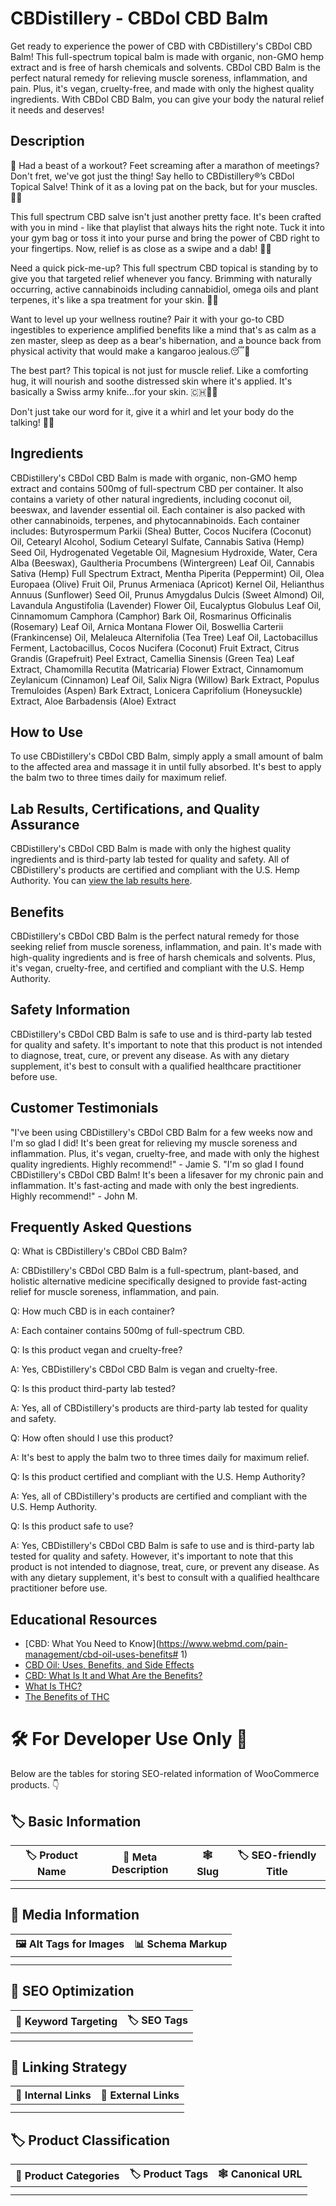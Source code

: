 # CBDistillery - CBDol CBD Balm
Get ready to experience the power of CBD with CBDistillery's CBDol CBD Balm! This full-spectrum topical balm is made with organic, non-GMO hemp extract and is free of harsh chemicals and solvents. CBDol CBD Balm is the perfect natural remedy for relieving muscle soreness, inflammation, and pain. Plus, it's vegan, cruelty-free, and made with only the highest quality ingredients. With CBDol CBD Balm, you can give your body the natural relief it needs and deserves!
## Description
💪 Had a beast of a workout? Feet screaming after a marathon of meetings? Don't fret, we've got just the thing! Say hello to CBDistillery®’s CBDol Topical Salve! Think of it as a loving pat on the back, but for your muscles. 🤗🌱

This full spectrum CBD salve isn't just another pretty face. It's been crafted with you in mind - like that playlist that always hits the right note. Tuck it into your gym bag or toss it into your purse and bring the power of CBD right to your fingertips. Now, relief is as close as a swipe and a dab! 💼👝

Need a quick pick-me-up? This full spectrum CBD topical is standing by to give you that targeted relief whenever you fancy. Brimming with naturally occurring, active cannabinoids including cannabidiol, omega oils and plant terpenes, it's like a spa treatment for your skin. 🌿🍃

Want to level up your wellness routine? Pair it with your go-to CBD ingestibles to experience amplified benefits like a mind that's as calm as a zen master, sleep as deep as a bear's hibernation, and a bounce back from physical activity that would make a kangaroo jealous.😴🦘

The best part? This topical is not just for muscle relief. Like a comforting hug, it will nourish and soothe distressed skin where it's applied. It's basically a Swiss army knife...for your skin. 🇨🇭🔪🎈

Don't just take our word for it, give it a whirl and let your body do the talking! 🎉🥳
## Ingredients
CBDistillery's CBDol CBD Balm is made with organic, non-GMO hemp extract and contains 500mg of full-spectrum CBD per container. It also contains a variety of other natural ingredients, including coconut oil, beeswax, and lavender essential oil. Each container is also packed with other cannabinoids, terpenes, and phytocannabinoids. Each container includes: Butyrospermum Parkii (Shea) Butter, Cocos Nucifera (Coconut) Oil, Cetearyl Alcohol, Sodium Cetearyl Sulfate, Cannabis Sativa (Hemp) Seed Oil, Hydrogenated Vegetable Oil, Magnesium Hydroxide, Water, Cera Alba (Beeswax), Gaultheria Procumbens (Wintergreen) Leaf Oil, Cannabis Sativa (Hemp) Full Spectrum Extract, Mentha Piperita (Peppermint) Oil, Olea Europaea (Olive) Fruit Oil, Prunus Armeniaca (Apricot) Kernel Oil, Helianthus Annuus (Sunflower) Seed Oil, Prunus Amygdalus Dulcis (Sweet Almond) Oil, Lavandula Angustifolia (Lavender) Flower Oil, Eucalyptus Globulus Leaf Oil, Cinnamomum Camphora (Camphor) Bark Oil, Rosmarinus Officinalis (Rosemary) Leaf Oil, Arnica Montana Flower Oil, Boswellia Carterii (Frankincense) Oil, Melaleuca Alternifolia (Tea Tree) Leaf Oil, Lactobacillus Ferment, Lactobacillus, Cocos Nucifera (Coconut) Fruit Extract, Citrus Grandis (Grapefruit) Peel Extract, Camellia Sinensis (Green Tea) Leaf Extract, Chamomilla Recutita (Matricaria) Flower Extract, Cinnamomum Zeylanicum (Cinnamon) Leaf Oil, Salix Nigra (Willow) Bark Extract, Populus Tremuloides (Aspen) Bark Extract, Lonicera Caprifolium (Honeysuckle) Extract, Aloe Barbadensis (Aloe) Extract
## How to Use
To use CBDistillery's CBDol CBD Balm, simply apply a small amount of balm to the affected area and massage it in until fully absorbed. It's best to apply the balm two to three times daily for maximum relief. 
## Lab Results, Certifications, and Quality Assurance
CBDistillery's CBDol CBD Balm is made with only the highest quality ingredients and is third-party lab tested for quality and safety. All of CBDistillery's products are certified and compliant with the U.S. Hemp Authority. You can [view the lab results here](https://www.thecbdistillery.com/product/500mg-cbd-salve-topical-cbdol/#view-lab-results). 
## Benefits
CBDistillery's CBDol CBD Balm is the perfect natural remedy for those seeking relief from muscle soreness, inflammation, and pain. It's made with high-quality ingredients and is free of harsh chemicals and solvents. Plus, it's vegan, cruelty-free, and certified and compliant with the U.S. Hemp Authority. 
## Safety Information
CBDistillery's CBDol CBD Balm is safe to use and is third-party lab tested for quality and safety. It's important to note that this product is not intended to diagnose, treat, cure, or prevent any disease. As with any dietary supplement, it's best to consult with a qualified healthcare practitioner before use. 
## Customer Testimonials
"I've been using CBDistillery's CBDol CBD Balm for a few weeks now and I'm so glad I did! It's been great for relieving my muscle soreness and inflammation. Plus, it's vegan, cruelty-free, and made with only the highest quality ingredients. Highly recommend!" - Jamie S. 
"I'm so glad I found CBDistillery's CBDol CBD Balm! It's been a lifesaver for my chronic pain and inflammation. It's fast-acting and made with only the best ingredients. Highly recommend!" - John M. 
## Frequently Asked Questions
Q: What is CBDistillery's CBDol CBD Balm?

A: CBDistillery's CBDol CBD Balm is a full-spectrum, plant-based, and holistic alternative medicine specifically designed to provide fast-acting relief for muscle soreness, inflammation, and pain. 

Q: How much CBD is in each container?

A: Each container contains 500mg of full-spectrum CBD. 

Q: Is this product vegan and cruelty-free?

A: Yes, CBDistillery's CBDol CBD Balm is vegan and cruelty-free. 

Q: Is this product third-party lab tested?

A: Yes, all of CBDistillery's products are third-party lab tested for quality and safety. 

Q: How often should I use this product?

A: It's best to apply the balm two to three times daily for maximum relief. 

Q: Is this product certified and compliant with the U.S. Hemp Authority?

A: Yes, all of CBDistillery's products are certified and compliant with the U.S. Hemp Authority. 

Q: Is this product safe to use?

A: Yes, CBDistillery's CBDol CBD Balm is safe to use and is third-party lab tested for quality and safety. However, it's important to note that this product is not intended to diagnose, treat, cure, or prevent any disease. As with any dietary supplement, it's best to consult with a qualified healthcare practitioner before use. 
## Educational Resources
- [CBD: What You Need to Know](https://www.webmd.com/pain-management/cbd-oil-uses-benefits# 1)
- [CBD Oil: Uses, Benefits, and Side Effects](https://www.healthline.com/nutrition/cbd-oil-benefits)
- [CBD: What Is It and What Are the Benefits?](https://www.health.harvard.edu/blog/cannabidiol-cbd-what-we-know-and-what-we-dont-2018082414476)
- [What Is THC?](https://www.healthline.com/health/what-is-thc)
- [The Benefits of THC](https://www.verywellmind.com/what-are-the-benefits-of-thc-5097115)
# 🛠️ For Developer Use Only 🔐

Below are the tables for storing SEO-related information of WooCommerce products. 👇

## 🏷️ Basic Information 

| 🏷️ Product Name | 📝 Meta Description | 🕸️ Slug | 🏷️ SEO-friendly Title |
| -------------- | ------------------ | ------ | ---------------------- |
|                |                    |        |                        |
|                |                    |        |                        |

## 📸 Media Information

| 🖼️ Alt Tags for Images | 📊 Schema Markup |
| --------------------- | --------------- |
|                       |                 |
|                       |                 |

## 🔎 SEO Optimization

| 🎯 Keyword Targeting | 🏷️ SEO Tags |
| ------------------- | ---------- |
|                     |            |
|                     |            |

## 🔗 Linking Strategy 

| 🔗 Internal Links | 🔗 External Links |
| ---------------- | ---------------- |
|                  |                  |
|                  |                  |

## 🏷️ Product Classification 

| 📂 Product Categories | 🏷️ Product Tags | 🕸️ Canonical URL |
| ------------------ | ------------ | ------------- |
|                    |              |               |
|                    |              |               |
